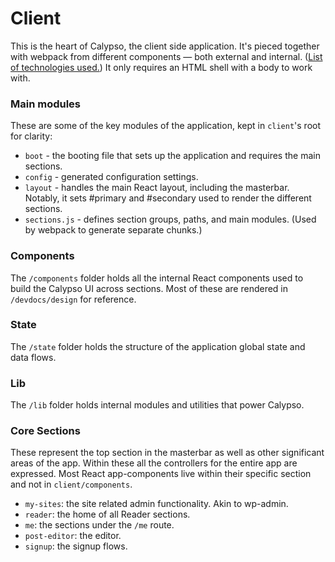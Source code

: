 # Client

This is the heart of Calypso, the client side application. It's pieced together with webpack from different components — both external and internal. ([List of technologies used.](../docs/guide/tech-behind-calypso.md)) It only requires an HTML shell with a body to work with.

### Main modules

These are some of the key modules of the application, kept in `client`'s root for clarity:

- `boot` - the booting file that sets up the application and requires the main sections.
- `config` - generated configuration settings.
- `layout` - handles the main React layout, including the masterbar. Notably, it sets #primary and #secondary used to render the different sections.
- `sections.js` - defines section groups, paths, and main modules. (Used by webpack to generate separate chunks.)

### Components

The `/components` folder holds all the internal React components used to build the Calypso UI across sections. Most of these are rendered in `/devdocs/design` for reference.

### State

The `/state` folder holds the structure of the application global state and data flows.

### Lib

The `/lib` folder holds internal modules and utilities that power Calypso.

### Core Sections

These represent the top section in the masterbar as well as other significant areas of the app. Within these all the controllers for the entire app are expressed. Most React app-components live within their specific section and not in `client/components`.

- `my-sites`: the site related admin functionality. Akin to wp-admin.
- `reader`: the home of all Reader sections.
- `me`: the sections under the `/me` route.
- `post-editor`: the editor.
- `signup`: the signup flows.
